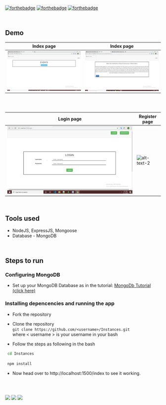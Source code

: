 <br>

[![forthebadge](http://forthebadge.com/images/badges/built-with-love.svg)](http://forthebadge.com)
[![forthebadge](https://forthebadge.com/images/badges/uses-js.svg)](http://forthebadge.com)
[![forthebadge](https://forthebadge.com/images/badges/check-it-out.svg)](https://forthebadge.com)

<br>

## Demo

|           Index page                |         Index page                   |
| ------------------------------------| -------------------------------------|
| ![alt-text-1](./public/addnewevent.png)| ![alt-text-2](./public/eventdetails.png)|

<br>
<br>

|           Login page                |         Register page                |
| ----------------------------------- | ------------------------------------ |
| ![alt-text-1](./public/login.png)   | ![alt-text-2](./public/register.png) |

<br>

## Tools used
* NodeJS, ExpressJS, Mongoose
* Database - MongoDB

<br>

## Steps to run

### Configuring MongoDB

* Set up your MongoDB Database as in the tutorial: [MongoDb Tutorial (click here)](https://www.youtube.com/watch?v=FwMwO8pXfq0&t=27s
)
### Installing depencencies and running the app

* Fork the repository

* Clone the repository  
  `git clone https://github.com/<username>/Instances.git`   
  where \< username \> is your username in your bash
* Follow the steps as following in the bash

```sh
 cd Instances

 npm install

```
* Now head over to http://localhost:1500/index to see it working.

<br>
<br>


[<img src="https://image.flaticon.com/icons/svg/185/185964.svg" width="35" padding="10">](https://linkedin.com/in/bishal-deb-0322b6148/)
[<img src="https://image.flaticon.com/icons/svg/185/185981.svg" width="35" padding="10">](https://www.facebook.com/bishal.deb.5811)
[<img src="https://image.flaticon.com/icons/svg/185/185985.svg" width="35" padding="10">](https://www.instagram.com/the_zalophus/)

<br>

